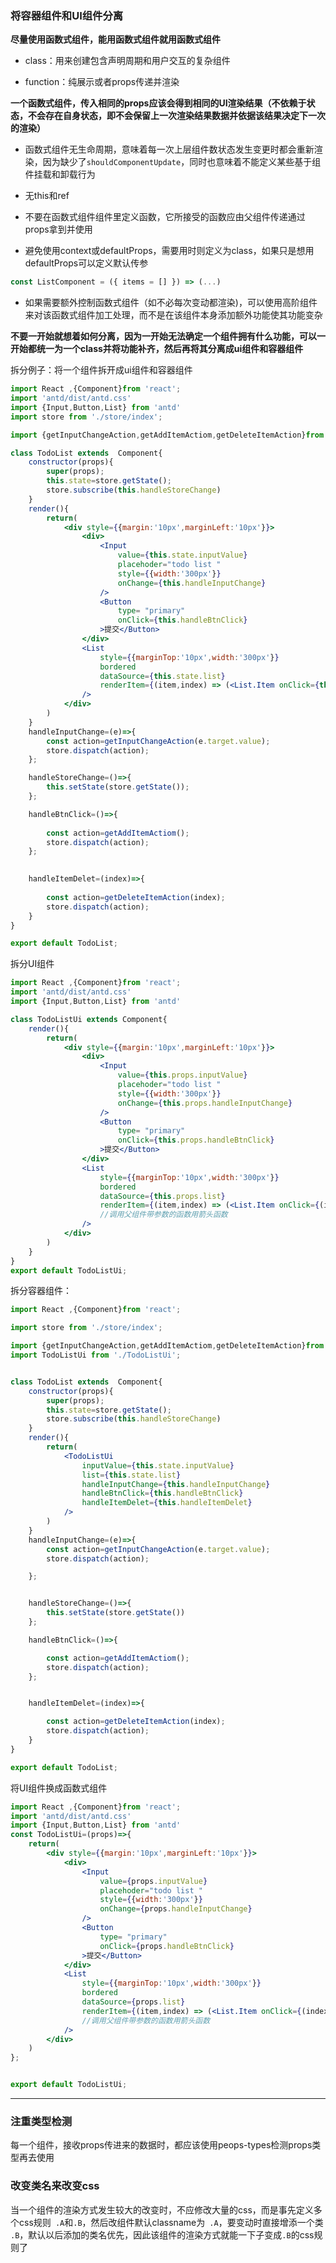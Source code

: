 ### 将容器组件和UI组件分离

 **尽量使用函数式组件，能用函数式组件就用函数式组件**

- class：用来创建包含声明周期和用户交互的复杂组件

- function：纯展示或者props传递并渲染

**一个函数式组件，传入相同的props应该会得到相同的UI渲染结果（不依赖于状态，不会存在自身状态，即不会保留上一次渲染结果数据并依据该结果决定下一次的渲染）**

- 函数式组件无生命周期，意味着每一次上层组件数状态发生变更时都会重新渲染，因为缺少了`shouldComponentUpdate`，同时也意味着不能定义某些基于组件挂载和卸载行为
- 无this和ref
- 不要在函数式组件组件里定义函数，它所接受的函数应由父组件传递通过props拿到并使用

- 避免使用context或defaultProps，需要用时则定义为class，如果只是想用defaultProps可以定义默认传参

```jsx
const ListComponent = ({ items = [] }) => (...)
```

- 如果需要额外控制函数式组件（如不必每次变动都渲染)，可以使用高阶组件来对该函数式组件加工处理，而不是在该组件本身添加额外功能使其功能变杂

  

**不要一开始就想着如何分离，因为一开始无法确定一个组件拥有什么功能，可以一开始都统一为一个class并将功能补齐，然后再将其分离成ui组件和容器组件**

拆分例子：将一个组件拆开成ui组件和容器组件

```jsx
import React ,{Component}from 'react';
import 'antd/dist/antd.css'
import {Input,Button,List} from 'antd'
import store from './store/index';

import {getInputChangeAction,getAddItemActiom,getDeleteItemAction}from './store/actionCreator'; 

class TodoList extends  Component{
    constructor(props){
        super(props);
        this.state=store.getState();
        store.subscribe(this.handleStoreChange)
    }
    render(){
        return(
            <div style={{margin:'10px',marginLeft:'10px'}}>
                <div>
                    <Input
                        value={this.state.inputValue}
                        placehoder="todo list "
                        style={{width:'300px'}}
                        onChange={this.handleInputChange}
                    />
                    <Button
                        type= "primary"
                        onClick={this.handleBtnClick}
                    >提交</Button>
                </div>
                <List
                    style={{marginTop:'10px',width:'300px'}}
                    bordered
                    dataSource={this.state.list}
                    renderItem={(item,index) => (<List.Item onClick={this.handleItemDelet} >{item}</List.Item>)}//这个这个参考antd官网
                />
            </div>
        )
    }
    handleInputChange=(e)=>{
        const action=getInputChangeAction(e.target.value);
        store.dispatch(action);
    };

    handleStoreChange=()=>{
        this.setState(store.getState());   
    };

    handleBtnClick=()=>{
        
        const action=getAddItemActiom();
        store.dispatch(action);
    };

    
    handleItemDelet=(index)=>{
         
        const action=getDeleteItemAction(index);
        store.dispatch(action);
    }
}

export default TodoList;
```

拆分UI组件

```jsx
import React ,{Component}from 'react';
import 'antd/dist/antd.css'
import {Input,Button,List} from 'antd'

class TodoListUi extends Component{
    render(){
        return(
            <div style={{margin:'10px',marginLeft:'10px'}}>
                <div>
                    <Input
                        value={this.props.inputValue}
                        placehoder="todo list "
                        style={{width:'300px'}}
                        onChange={this.props.handleInputChange}
                    />
                    <Button
                        type= "primary"
                        onClick={this.props.handleBtnClick}
                    >提交</Button>
                </div>
                <List
                    style={{marginTop:'10px',width:'300px'}}
                    bordered
                    dataSource={this.props.list}
                    renderItem={(item,index) => (<List.Item onClick={(index)=>{this.props.handleItemDelet(index)}} >{item}</List.Item>)}
                    //调用父组件带参数的函数用箭头函数
                />
            </div>
        )
    }
}
export default TodoListUi;
```

拆分容器组件：

```jsx
import React ,{Component}from 'react';

import store from './store/index';

import {getInputChangeAction,getAddItemActiom,getDeleteItemAction}from './store/actionCreator';
import TodoListUi from './TodoListUi';


class TodoList extends  Component{
    constructor(props){
        super(props);
        this.state=store.getState();
        store.subscribe(this.handleStoreChange)
    }
    render(){
        return(
            <TodoListUi
                inputValue={this.state.inputValue}
                list={this.state.list}
                handleInputChange={this.handleInputChange}
                handleBtnClick={this.handleBtnClick}
                handleItemDelet={this.handleItemDelet}
            />
        )
    }
    handleInputChange=(e)=>{
        const action=getInputChangeAction(e.target.value);
        store.dispatch(action);

    };


    handleStoreChange=()=>{
        this.setState(store.getState())
    };

    handleBtnClick=()=>{

        const action=getAddItemActiom();
        store.dispatch(action);
    };


    handleItemDelet=(index)=>{

        const action=getDeleteItemAction(index);
        store.dispatch(action);
    }
}

export default TodoList;
```

将UI组件换成函数式组件

```jsx
import React ,{Component}from 'react';
import 'antd/dist/antd.css'
import {Input,Button,List} from 'antd'
const TodoListUi=(props)=>{
    return(
        <div style={{margin:'10px',marginLeft:'10px'}}>
            <div>
                <Input
                    value={props.inputValue}
                    placehoder="todo list "
                    style={{width:'300px'}}
                    onChange={props.handleInputChange}
                />
                <Button
                    type= "primary"
                    onClick={props.handleBtnClick}
                >提交</Button>
            </div>
            <List
                style={{marginTop:'10px',width:'300px'}}
                bordered
                dataSource={props.list}
                renderItem={(item,index) => (<List.Item onClick={(index)=>{props.handleItemDelet(index)}} >{item}</List.Item>)}
                //调用父组件带参数的函数用箭头函数
            />
        </div>
    )
};


export default TodoListUi;
```





----

### 注重类型检测

每一个组件，接收props传进来的数据时，都应该使用peops-types检测props类型再去使用





### 改变类名来改变css

当一个组件的渲染方式发生较大的改变时，不应修改大量的css，而是事先定义多个css规则` .A`和`.B`，然后改组件默认classname为` .A`，要变动时直接增添一个类 `.B`，默认以后添加的类名优先，因此该组件的渲染方式就能一下子变成`.B`的css规则了